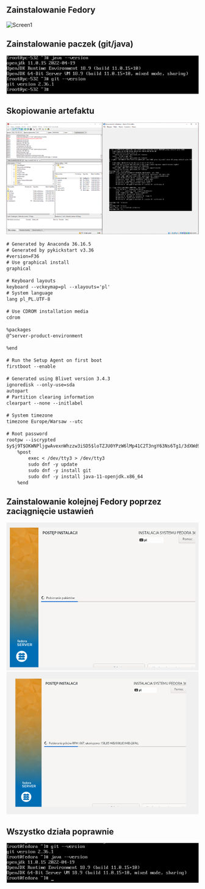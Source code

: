 ## Zainstalowanie Fedory
![Screen1]("01a-install.PNG")
## Zainstalowanie paczek (git/java) 
![Screen2](01b-install.PNG)
## Skopiowanie artefaktu
![Screen3](03-copy_arti.PNG)
```
# Generated by Anaconda 36.16.5
# Generated by pykickstart v3.36
#version=F36
# Use graphical install
graphical

# Keyboard layouts
keyboard --vckeymap=pl --xlayouts='pl'
# System language
lang pl_PL.UTF-8

# Use CDROM installation media
cdrom

%packages
@^server-product-environment

%end

# Run the Setup Agent on first boot
firstboot --enable

# Generated using Blivet version 3.4.3
ignoredisk --only-use=sda
autopart
# Partition clearing information
clearpart --none --initlabel

# System timezone
timezone Europe/Warsaw --utc

# Root password
rootpw --iscrypted $y$j9T$OKWNPljgwAvexnWhzzw3iSD5$loTZJU0YPzW6lMp41C2T3ngY63Ns6Tg1/3dXWd9ScMB
    %post
        exec < /dev/tty3 > /dev/tty3
        sudo dnf -y update
        sudo dnf -y install git
        sudo dnf -y install java-11-openjdk.x86_64
    %end
```
## Zainstalowanie kolejnej Fedory poprzez zaciągnięcie ustawień
![Screen4](04-install_with.PNG)
![Screen5](04b-install_wtih.PNG)
## Wszystko działa poprawnie
![Screen6](05-correct.PNG)